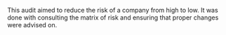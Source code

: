 This audit aimed to reduce the risk of a company from high to low. It was done with consulting the matrix of risk and ensuring that proper changes were advised on.